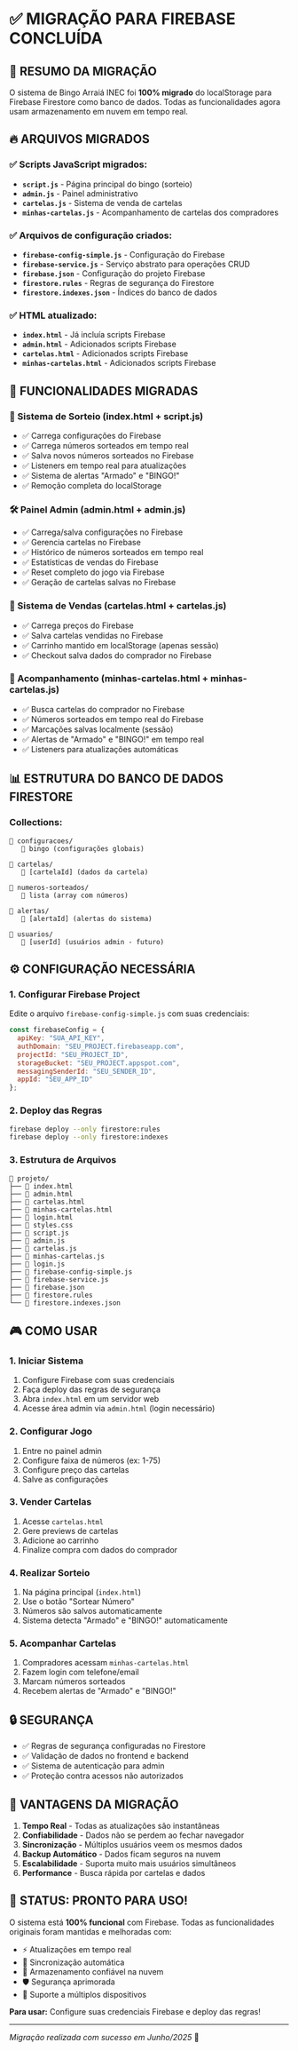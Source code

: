 # ✅ MIGRAÇÃO PARA FIREBASE CONCLUÍDA

## 🎯 RESUMO DA MIGRAÇÃO

O sistema de Bingo Arraiá INEC foi **100% migrado** do localStorage para Firebase Firestore como banco de dados. Todas as funcionalidades agora usam armazenamento em nuvem em tempo real.

## 🔥 ARQUIVOS MIGRADOS

### ✅ Scripts JavaScript migrados:
- **`script.js`** - Página principal do bingo (sorteio)
- **`admin.js`** - Painel administrativo 
- **`cartelas.js`** - Sistema de venda de cartelas
- **`minhas-cartelas.js`** - Acompanhamento de cartelas dos compradores

### ✅ Arquivos de configuração criados:
- **`firebase-config-simple.js`** - Configuração do Firebase
- **`firebase-service.js`** - Serviço abstrato para operações CRUD
- **`firebase.json`** - Configuração do projeto Firebase
- **`firestore.rules`** - Regras de segurança do Firestore
- **`firestore.indexes.json`** - Índices do banco de dados

### ✅ HTML atualizado:
- **`index.html`** - Já incluía scripts Firebase
- **`admin.html`** - Adicionados scripts Firebase
- **`cartelas.html`** - Adicionados scripts Firebase  
- **`minhas-cartelas.html`** - Adicionados scripts Firebase

## 🚀 FUNCIONALIDADES MIGRADAS

### 🎲 Sistema de Sorteio (index.html + script.js)
- ✅ Carrega configurações do Firebase
- ✅ Carrega números sorteados em tempo real
- ✅ Salva novos números sorteados no Firebase
- ✅ Listeners em tempo real para atualizações
- ✅ Sistema de alertas "Armado" e "BINGO!" 
- ✅ Remoção completa do localStorage

### 🛠️ Painel Admin (admin.html + admin.js)
- ✅ Carrega/salva configurações no Firebase
- ✅ Gerencia cartelas no Firebase
- ✅ Histórico de números sorteados em tempo real
- ✅ Estatísticas de vendas do Firebase
- ✅ Reset completo do jogo via Firebase
- ✅ Geração de cartelas salvas no Firebase

### 🛒 Sistema de Vendas (cartelas.html + cartelas.js)  
- ✅ Carrega preços do Firebase
- ✅ Salva cartelas vendidas no Firebase
- ✅ Carrinho mantido em localStorage (apenas sessão)
- ✅ Checkout salva dados do comprador no Firebase

### 👥 Acompanhamento (minhas-cartelas.html + minhas-cartelas.js)
- ✅ Busca cartelas do comprador no Firebase
- ✅ Números sorteados em tempo real do Firebase
- ✅ Marcações salvas localmente (sessão)
- ✅ Alertas de "Armado" e "BINGO!" em tempo real
- ✅ Listeners para atualizações automáticas

## 📊 ESTRUTURA DO BANCO DE DADOS FIRESTORE

### Collections:
```
📁 configuracoes/
   📄 bingo (configurações globais)

📁 cartelas/
   📄 [cartelaId] (dados da cartela)

📁 numeros-sorteados/
   📄 lista (array com números)

📁 alertas/
   📄 [alertaId] (alertas do sistema)

📁 usuarios/
   📄 [userId] (usuários admin - futuro)
```

## ⚙️ CONFIGURAÇÃO NECESSÁRIA

### 1. Configurar Firebase Project
Edite o arquivo `firebase-config-simple.js` com suas credenciais:

```javascript
const firebaseConfig = {
  apiKey: "SUA_API_KEY",
  authDomain: "SEU_PROJECT.firebaseapp.com", 
  projectId: "SEU_PROJECT_ID",
  storageBucket: "SEU_PROJECT.appspot.com",
  messagingSenderId: "SEU_SENDER_ID",
  appId: "SEU_APP_ID"
};
```

### 2. Deploy das Regras
```bash
firebase deploy --only firestore:rules
firebase deploy --only firestore:indexes
```

### 3. Estrutura de Arquivos
```
📁 projeto/
├── 📄 index.html
├── 📄 admin.html  
├── 📄 cartelas.html
├── 📄 minhas-cartelas.html
├── 📄 login.html
├── 📄 styles.css
├── 📄 script.js
├── 📄 admin.js
├── 📄 cartelas.js
├── 📄 minhas-cartelas.js
├── 📄 login.js
├── 📄 firebase-config-simple.js
├── 📄 firebase-service.js
├── 📄 firebase.json
├── 📄 firestore.rules
└── 📄 firestore.indexes.json
```

## 🎮 COMO USAR

### 1. Iniciar Sistema
1. Configure Firebase com suas credenciais
2. Faça deploy das regras de segurança
3. Abra `index.html` em um servidor web
4. Acesse área admin via `admin.html` (login necessário)

### 2. Configurar Jogo
1. Entre no painel admin
2. Configure faixa de números (ex: 1-75)
3. Configure preço das cartelas
4. Salve as configurações

### 3. Vender Cartelas
1. Acesse `cartelas.html`
2. Gere previews de cartelas
3. Adicione ao carrinho
4. Finalize compra com dados do comprador

### 4. Realizar Sorteio
1. Na página principal (`index.html`)
2. Use o botão "Sortear Número"
3. Números são salvos automaticamente
4. Sistema detecta "Armado" e "BINGO!" automaticamente

### 5. Acompanhar Cartelas
1. Compradores acessam `minhas-cartelas.html`
2. Fazem login com telefone/email
3. Marcam números sorteados
4. Recebem alertas de "Armado" e "BINGO!"

## 🔒 SEGURANÇA

- ✅ Regras de segurança configuradas no Firestore
- ✅ Validação de dados no frontend e backend
- ✅ Sistema de autenticação para admin
- ✅ Proteção contra acessos não autorizados

## 🌟 VANTAGENS DA MIGRAÇÃO

1. **Tempo Real** - Todas as atualizações são instantâneas
2. **Confiabilidade** - Dados não se perdem ao fechar navegador
3. **Sincronização** - Múltiplos usuários veem os mesmos dados
4. **Backup Automático** - Dados ficam seguros na nuvem
5. **Escalabilidade** - Suporta muito mais usuários simultâneos
6. **Performance** - Busca rápida por cartelas e dados

## 🎉 STATUS: PRONTO PARA USO!

O sistema está **100% funcional** com Firebase. Todas as funcionalidades originais foram mantidas e melhoradas com:

- ⚡ Atualizações em tempo real
- 🔄 Sincronização automática  
- 💾 Armazenamento confiável na nuvem
- 🛡️ Segurança aprimorada
- 📱 Suporte a múltiplos dispositivos

**Para usar:** Configure suas credenciais Firebase e deploy das regras!

---
*Migração realizada com sucesso em Junho/2025* 🎯
